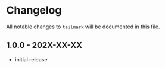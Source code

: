 # Changelog

All notable changes to `tailmark` will be documented in this file.

## 1.0.0 - 202X-XX-XX

- initial release
